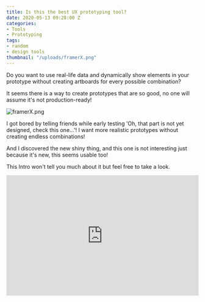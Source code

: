 ```yaml
---
title: Is this the best UX prototyping tool?
date: 2020-05-13 09:28:00 Z
categories:
- Tools
- Prototyping
tags:
- random
- design tools
thumbnail: "/uploads/framerX.png"
---
```


Do you want to use real-life data and dynamically show elements in your prototype without creating artboards for every possible combination? 

It seems there is a way to create prototypes that are so good, no one will assume it's not production-ready! 

![framerX.png](/uploads/framerX.png)

I got bored by telling friends while early testing 'Oh, that part is not yet designed, check this one...'! I want more realistic prototypes without creating endless combinations!

And I discovered the new shiny thing, and this one is not interesting just because it's new, this seems usable too!

This Intro won't tell you much about it but feel free to take a look. 

<iframe width="100%" height="315" src="https://www.youtube.com/embed/foSkKVtHkM4" frameborder="0" allow="accelerometer; autoplay; encrypted-media; gyroscope; picture-in-picture" allowfullscreen></iframe>



